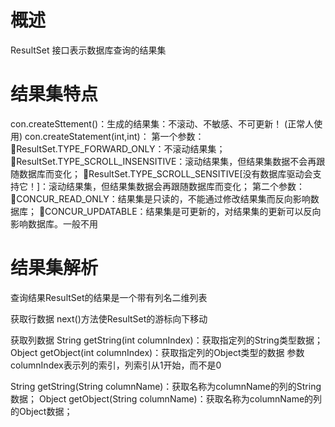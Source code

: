 
# 概述

ResultSet 接口表示数据库查询的结果集




# 结果集特点

con.createSttement()：生成的结果集：不滚动、不敏感、不可更新！ (正常人使用)
con.createStatement(int,int)：
第一个参数：
ResultSet.TYPE_FORWARD_ONLY：不滚动结果集；
ResultSet.TYPE_SCROLL_INSENSITIVE：滚动结果集，但结果集数据不会再跟随数据库而变化；
ResultSet.TYPE_SCROLL_SENSITIVE[没有数据库驱动会支持它！]：滚动结果集，但结果集数据会再跟随数据库而变化；
第二个参数：
CONCUR_READ_ONLY：结果集是只读的，不能通过修改结果集而反向影响数据库；
CONCUR_UPDATABLE：结果集是可更新的，对结果集的更新可以反向影响数据库。一般不用

# 结果集解析


查询结果ResultSet的结果是一个带有列名二维列表


获取行数据
next()方法使ResultSet的游标向下移动

获取列数据
String getString(int columnIndex)：获取指定列的String类型数据；
Object getObject(int columnIndex)：获取指定列的Object类型的数据	
参数columnIndex表示列的索引，列索引从1开始，而不是0
	
String getString(String columnName)：获取名称为columnName的列的String数据；
Object getObject(String columnName)：获取名称为columnName的列的Object数据；